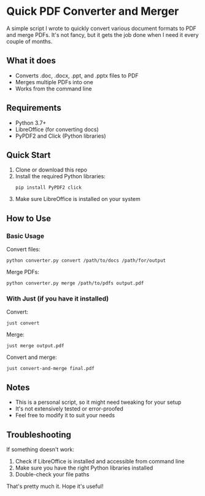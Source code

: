 # Quick PDF Converter and Merger

A simple script I wrote to quickly convert various document formats to PDF and merge PDFs. It's not fancy, but it gets the job done when I need it every couple of months.

## What it does

- Converts .doc, .docx, .ppt, and .pptx files to PDF
- Merges multiple PDFs into one
- Works from the command line

## Requirements

- Python 3.7+
- LibreOffice (for converting docs)
- PyPDF2 and Click (Python libraries)

## Quick Start

1. Clone or download this repo
2. Install the required Python libraries:
   ```
   pip install PyPDF2 click
   ```
3. Make sure LibreOffice is installed on your system

## How to Use

### Basic Usage

Convert files:
```
python converter.py convert /path/to/docs /path/for/output
```

Merge PDFs:
```
python converter.py merge /path/to/pdfs output.pdf
```

### With Just (if you have it installed)

Convert:
```
just convert
```

Merge:
```
just merge output.pdf
```

Convert and merge:
```
just convert-and-merge final.pdf
```

## Notes

- This is a personal script, so it might need tweaking for your setup
- It's not extensively tested or error-proofed
- Feel free to modify it to suit your needs

## Troubleshooting

If something doesn't work:
1. Check if LibreOffice is installed and accessible from command line
2. Make sure you have the right Python libraries installed
3. Double-check your file paths

That's pretty much it. Hope it's useful!
